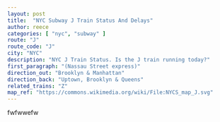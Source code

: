 ```yaml
---
layout: post
title:  "NYC Subway J Train Status And Delays"
author: reece
categories: [ "nyc", "subway" ]
route: "J"
route_code: "J"
city: "NYC"
description: "NYC J Train Status. Is the J train running today?"
first_paragraph: "(Nassau Street express)"
direction_out: "Brooklyn & Manhattan"
direction_back: "Uptown, Brooklyn & Queens"
related_trains: "Z"
map_ref: "https://commons.wikimedia.org/wiki/File:NYCS_map_J.svg"
---
```


fwfwwefw
